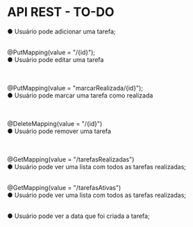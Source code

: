 # API REST - TO-DO

● Usuário pode adicionar uma tarefa;
<br><br>

@PutMapping(value = "/{id}"); <br>
● Usuário pode editar uma tarefa                        
<br><br>

@PutMapping(value = "marcarRealizada/{id}"); <br>
● Usuário pode marcar uma tarefa como realizada        
<br><br>

@DeleteMapping(value = "/{id}") <br>
● Usuário pode remover uma tarefa                       
<br><br>

@GetMapping(value = "/tarefasRealizadas") <br>
● Usuário pode ver uma lista com todos as tarefas realizadas; 
<br><br>

@GetMapping(value = "/tarefasAtivas") <br>
● Usuário pode ver uma lista com todos as tarefas realizadas; 
<br><br>

● Usuário pode ver a data que foi criada a tarefa;
<br><br>
